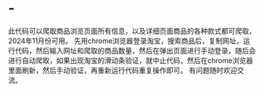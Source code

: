 # -
此代码可以爬取商品浏览页面所有信息，以及详细页面商品的各种款式都可爬取，2024年11月份可用。
先用chrome浏览器登录淘宝，搜索商品后，复制网址，运行代码，然后输入网址和爬取的商品数量，然后在弹出页面进行手动登录，随后会进行自动爬取，如果出现淘宝的滑动条验证，就中止代码，然后在chrome浏览器里面刷新，然后手动验证，再重新运行代码重复操作即可。
有问题随时欢迎交流。

